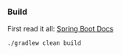 
### Build

First read it all: [Spring Boot Docs](http://docs.spring.io/spring-boot/docs/current/reference/htmlsingle/)

```
./gradlew clean build
```
